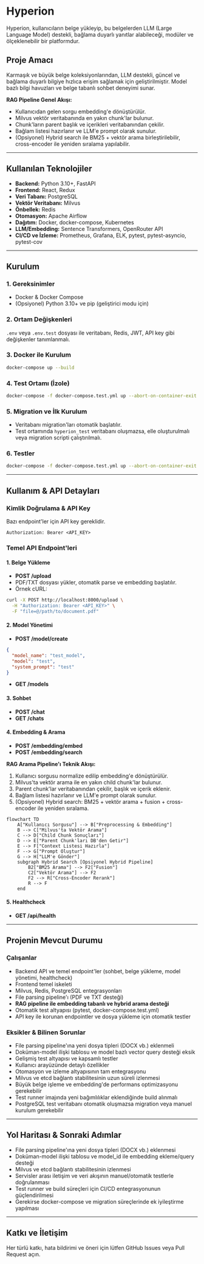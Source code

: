 # Hyperion

Hyperion, kullanıcıların belge yükleyip, bu belgelerden LLM (Large Language Model) destekli, bağlama duyarlı yanıtlar alabileceği, modüler ve ölçeklenebilir bir platformdur.

## Proje Amacı

Karmaşık ve büyük belge koleksiyonlarından, LLM destekli, güncel ve bağlama duyarlı bilgiye hızlıca erişim sağlamak için geliştirilmiştir. Model bazlı bilgi havuzları ve belge tabanlı sohbet deneyimi sunar.

**RAG Pipeline Genel Akışı:**
- Kullanıcıdan gelen sorgu embedding'e dönüştürülür.
- Milvus vektör veritabanında en yakın chunk'lar bulunur.
- Chunk'ların parent başlık ve içerikleri veritabanından çekilir.
- Bağlam listesi hazırlanır ve LLM'e prompt olarak sunulur.
- (Opsiyonel) Hybrid search ile BM25 + vektör arama birleştirilebilir, cross-encoder ile yeniden sıralama yapılabilir.

---

## Kullanılan Teknolojiler

- **Backend:** Python 3.10+, FastAPI
- **Frontend:** React, Redux
- **Veri Tabanı:** PostgreSQL
- **Vektör Veritabanı:** Milvus
- **Önbellek:** Redis
- **Otomasyon:** Apache Airflow
- **Dağıtım:** Docker, docker-compose, Kubernetes
- **LLM/Embedding:** Sentence Transformers, OpenRouter API
- **CI/CD ve İzleme:** Prometheus, Grafana, ELK, pytest, pytest-asyncio, pytest-cov

---

## Kurulum

### 1. Gereksinimler
- Docker & Docker Compose
- (Opsiyonel) Python 3.10+ ve pip (geliştirici modu için)

### 2. Ortam Değişkenleri
`.env` veya `.env.test` dosyası ile veritabanı, Redis, JWT, API key gibi değişkenler tanımlanmalı.

### 3. Docker ile Kurulum
```sh
docker-compose up --build
```

### 4. Test Ortamı (İzole)
```sh
docker-compose -f docker-compose.test.yml up --abort-on-container-exit
```

### 5. Migration ve İlk Kurulum
- Veritabanı migration'ları otomatik başlatılır.
- Test ortamında `hyperion_test` veritabanı oluşmazsa, elle oluşturulmalı veya migration scripti çalıştırılmalı.

### 6. Testler
```sh
docker-compose -f docker-compose.test.yml up --abort-on-container-exit
```

---

## Kullanım & API Detayları

### Kimlik Doğrulama & API Key
Bazı endpoint'ler için API key gereklidir.

```
Authorization: Bearer <API_KEY>
```

### Temel API Endpoint'leri

#### 1. Belge Yükleme
- **POST /upload**
- PDF/TXT dosyası yükler, otomatik parse ve embedding başlatılır.
- Örnek cURL:
```sh
curl -X POST http://localhost:8000/upload \
  -H "Authorization: Bearer <API_KEY>" \
  -F "file=@/path/to/document.pdf"
```

#### 2. Model Yönetimi
- **POST /model/create**
```json
{
  "model_name": "test_model",
  "model": "test",
  "system_prompt": "test"
}
```
- **GET /models**

#### 3. Sohbet
- **POST /chat**
- **GET /chats**

#### 4. Embedding & Arama
- **POST /embedding/embed**
- **POST /embedding/search**

**RAG Arama Pipeline'ı Teknik Akışı:**
1. Kullanıcı sorgusu normalize edilip embedding'e dönüştürülür.
2. Milvus'ta vektör arama ile en yakın child chunk'lar bulunur.
3. Parent chunk'lar veritabanından çekilir, başlık ve içerik eklenir.
4. Bağlam listesi hazırlanır ve LLM'e prompt olarak sunulur.
5. (Opsiyonel) Hybrid search: BM25 + vektör arama + fusion + cross-encoder ile yeniden sıralama.

```mermaid
flowchart TD
    A["Kullanıcı Sorgusu"] --> B["Preprocessing & Embedding"]
    B --> C["Milvus'ta Vektör Arama"]
    C --> D["Child Chunk Sonuçları"]
    D --> E["Parent Chunk'ları DB'den Getir"]
    E --> F["Context Listesi Hazırla"]
    F --> G["Prompt Oluştur"]
    G --> H["LLM'e Gönder"]
    subgraph Hybrid Search [Opsiyonel Hybrid Pipeline]
        B2["BM25 Arama"] --> F2["Fusion"]
        C2["Vektör Arama"] --> F2
        F2 --> R["Cross-Encoder Rerank"]
        R --> F
    end
```

#### 5. Healthcheck
- **GET /api/health**

---

## Projenin Mevcut Durumu

### Çalışanlar
- Backend API ve temel endpoint'ler (sohbet, belge yükleme, model yönetimi, healthcheck)
- Frontend temel iskeleti
- Milvus, Redis, PostgreSQL entegrasyonları
- File parsing pipeline'ı (PDF ve TXT desteği)
- **RAG pipeline ile embedding tabanlı ve hybrid arama desteği**
- Otomatik test altyapısı (pytest, docker-compose.test.yml)
- API key ile korunan endpointler ve dosya yükleme için otomatik testler

### Eksikler & Bilinen Sorunlar
- File parsing pipeline'ına yeni dosya tipleri (DOCX vb.) eklenmeli
- Doküman-model ilişki tablosu ve model bazlı vector query desteği eksik
- Gelişmiş test altyapısı ve kapsamlı testler
- Kullanıcı arayüzünde detaylı özellikler
- Otomasyon ve izleme altyapısının tam entegrasyonu
- Milvus ve etcd bağlantı stabilitesinin uzun süreli izlenmesi
- Büyük belge işleme ve embedding'de performans optimizasyonu gerekebilir
- Test runner imajında yeni bağımlılıklar eklendiğinde build alınmalı
- PostgreSQL test veritabanı otomatik oluşmazsa migration veya manuel kurulum gerekebilir

---

## Yol Haritası & Sonraki Adımlar

- File parsing pipeline'ına yeni dosya tipleri (DOCX vb.) eklenmesi
- Doküman-model ilişki tablosu ve model_id ile embedding ekleme/query desteği
- Milvus ve etcd bağlantı stabilitesinin izlenmesi
- Servisler arası iletişim ve veri akışının manuel/otomatik testlerle doğrulanması
- Test runner ve build süreçleri için CI/CD entegrasyonunun güçlendirilmesi
- Gerekirse docker-compose ve migration süreçlerinde ek iyileştirme yapılması

---

## Katkı ve İletişim

Her türlü katkı, hata bildirimi ve öneri için lütfen GitHub Issues veya Pull Request açın.
